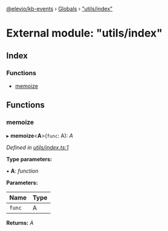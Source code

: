 [@elevio/kb-events](../README.md) › [Globals](../globals.md) › ["utils/index"](_utils_index_.md)

# External module: "utils/index"

## Index

### Functions

* [memoize](_utils_index_.md#memoize)

## Functions

###  memoize

▸ **memoize**<**A**>(`func`: A): *A*

*Defined in [utils/index.ts:1](https://github.com/elevio/kb-events/blob/abf46bc/src/utils/index.ts#L1)*

**Type parameters:**

▪ **A**: *function*

**Parameters:**

Name | Type |
------ | ------ |
`func` | A |

**Returns:** *A*
